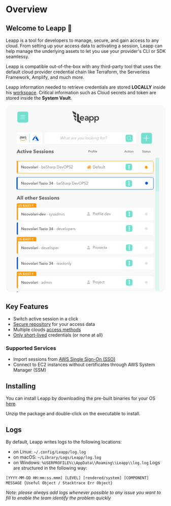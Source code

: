 # Overview

## Welcome to Leapp :rocket:

Leapp is a tool for developers to manage, secure, and gain access to any cloud. From setting up your access data to activating a session, Leapp can help manage the underlying assets to let you use your provider's CLI or SDK seamlessy.

Leapp is compatible out-of-the-box with any third-party tool that uses the default cloud provider credential chain like Terraform, the Serverless Framework, Amplify, and much more.

Leapp information needed to retrieve credentials are stored **LOCALLY** inside his [workspace](concepts.md). Critical information such as Cloud secrets and token are stored inside the **System Vault**.

![Leapp Main Window](images/main-window.png?style=center-img)

## Key Features

- Switch active session in a click
- [Secure repository](contributing/system_vault.md) for your access data
- Multiple clouds [access methods](use-cases/intro.md)
- [Only short-lived](concepts.md) credentials (or none at all)
  
### Supported Services

- Import sessions from [AWS Single Sign-On (SSO)](use-cases/aws_sso.md)
- Connect to EC2 instances without certificates through AWS System Manager (SSM)

## Installing

You can install Leapp by downloading the pre-built binaries for your OS [here](https://www.leapp.cloud/releases).

Unzip the package and double-click on the executable to install.

## Logs

By default, Leapp writes logs to the following locations:

- on Linux: `~/.config/Leapp/log.log`
- on macOS: `~/Library/Logs/Leapp/log.log`
- on Windows: `%USERPROFILE%\\AppData\\Roaming\\Leapp\\log.log`
  Logs are structured in the following way:
```
[YYYY-MM-DD HH:mm:ss.mmm] [LEVEL] [rendered/system] [COMPONENT] MESSAGE {Useful Object / Stacktrace Err Object}
```
*Note: please always add logs whenever possible to any issue you want to fill to enable the team identify the problem quickly*

